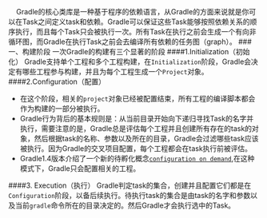 &nbsp;&nbsp;&nbsp;&nbsp;Gradle的核心类库是一种基于程序的依赖语言，从Gradle的方面来说就是你可以在Task之间定义task和依赖。Gradle可以保证这些Task能够按照依赖关系的顺序执行，而且每个Task只会被执行一次。所有Task在执行之前会生成一个有向非循环图，而Gradle在执行Task之前会去编译所有依赖的任务图（graph）。
###一、构建阶段
一次Gradle的构建有三个显著的阶段
####1.Initialization（初始化）
Gradle支持单个工程和多个工程构建，在`Initialization`阶段，Gradle会决定有哪些工程参与构建，并且为每个工程生成一个`Project`对象。
####2.Configuration（配置）
* 在这个阶段，相关的`project`对象已经被配置结束，所有工程的编译脚本都会作为构建的一部分被执行。<br>
* Gradle行为背后的基本规则是：从当前目录开始向下递归寻找Task的名字并执行，需要注意的是，Gradle总是评估每个工程并且创建所有存在的task的对象，然后根据task的名称、参数以及所在的目录，Gradle会过滤哪些task应该被执行。因为Gradle的交叉项目配置，每个工程都会在task执行前被评估。
* Gradle1.4版本介绍了一个新的待孵化概念[`configuration on demand`](https://docs.gradle.org/current/userguide/multi_project_builds.html#sec:configuration_on_demand),在这种模式下，Gradle只会配置相关的工程。

####3. Execution（执行）
Gradle判定task的集合，创建并且配置它们都是在`Configuration`阶段，以备后续执行。待执行task的集合是由task的名字和参数以及当前`gradle`命令所在的目录决定的。然后Gradle才会执行选中的Task。